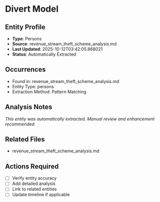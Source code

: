 # Divert Model

## Entity Profile
- **Type**: Persons
- **Source**: revenue_stream_theft_scheme_analysis.md
- **Last Updated**: 2025-10-12T03:42:05.868021
- **Status**: Automatically Extracted

## Occurrences
- Found in: revenue_stream_theft_scheme_analysis.md
- Entity Type: persons
- Extraction Method: Pattern Matching

## Analysis Notes
*This entity was automatically extracted. Manual review and enhancement recommended.*

## Related Files
- revenue_stream_theft_scheme_analysis.md

## Actions Required
- [ ] Verify entity accuracy
- [ ] Add detailed analysis
- [ ] Link to related entities
- [ ] Update timeline if applicable
